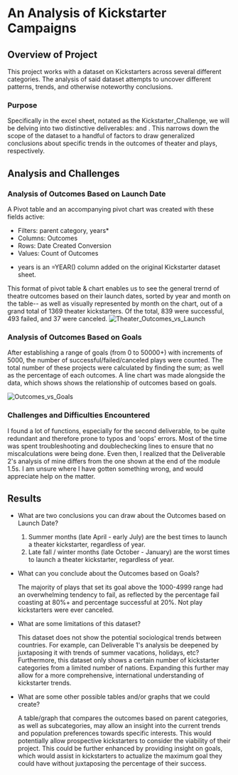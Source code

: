 # An Analysis of Kickstarter Campaigns

## Overview of Project

This project works with a dataset on Kickstarters across several different categories. The analysis of said dataset attempts to uncover different patterns, trends, and otherwise noteworthy conclusions. 

### Purpose

Specifically in the excel sheet, notated as the Kickstarter_Challenge, we will be delving into two distinctive deliverables: <Theater Outcomes by Launch Date> and <Outcome Based on Goals>. This narrows down the scope of the dataset to a handful of factors to draw generalized conclusions about specific trends in the outcomes of theater and plays, respectively. 

## Analysis and Challenges

### Analysis of Outcomes Based on Launch Date
  
  A Pivot table and an accompanying pivot chart was created with these fields active:
  - Filters: parent category, years*
  - Columns: Outcomes
  - Rows: Date Created Conversion
  - Values: Count of Outcomes
 *  years is an =YEAR() column added on the original Kickstarter dataset sheet. 
  
  This format of pivot table & chart enables us to see the general trernd of theatre outcomes based on their launch dates, sorted by year and month on the table-- as well as visually represented by month on the chart, out of a grand total of 1369 theater kickstarters. Of the total, 839 were successful, 493 failed, and 37 were canceled. 
  ![Theater_Outcomes_vs_Launch](https://user-images.githubusercontent.com/107447038/175249001-c7ac3c95-44c8-4962-8e6c-cb4c35979910.png)
 
### Analysis of Outcomes Based on Goals
  
 After establishing a range of goals (from 0 to 50000+) with increments of 5000, the number of successful/failed/canceled plays were counted. The total number of these projects were calculated by finding the sum; as well as the percentage of each outcomes.  A line chart was made alongside the data, which shows shows the relationship of outcomes based on goals.
  
![Outcomes_vs_Goals](https://user-images.githubusercontent.com/107447038/175249061-4e5f4a23-6e23-47d4-a513-b71d3967e4d8.png)

### Challenges and Difficulties Encountered
  
  I found a lot of functions, especially for the second deliverable, to be quite redundant and therefore prone to typos and 'oops' errors. Most of the time was spent troubleshooting and doublechecking lines to ensure that no miscalculations were being done. Even then, I realized that the Deliverable 2's analysis of mine differs from the one shown at the end of the module 1.5s. I am unsure where I have gotten something wrong, and would appreciate help on the matter.

## Results

- What are two conclusions you can draw about the Outcomes based on Launch Date?
  
  1. Summer months (late April - early July) are the best times to launch a theater kickstarter, regardless of  year. 
  2. Late fall / winter months (late October - January) are the worst times to launch a theater kickstarter, regardless of year.

- What can you conclude about the Outcomes based on Goals?
  
  The majority of plays that set its goal above the 1000-4999 range had an overwhelming tendency to fail, as reflected by the percentage fail coasting at 80%+ and percentage successful at 20%. Not play kickstarters were ever canceled.

- What are some limitations of this dataset?
  
  This dataset does not show the potential sociological trends between countries. For example, can Deliverable 1's analysis be deepened by juxtaposing it with trends of summer vacations, holidays, etc? Furthermore, this dataset only shows a certain number of kickstarter categories from a limited number of nations. Expanding this further may allow for a more comprehensive, international understanding of kickstarter trends. 

- What are some other possible tables and/or graphs that we could create?
  
  A table/graph that compares the outcomes based on parent categories, as well as subcategories, may allow an insight into the current trends and population preferences towards specific interests. This would potentially allow prospective kickstarters to consider the viability of their project. This could be further enhanced by providing insight on goals, which would assist in kickstarters to actualize the maximum goal they could have without juxtaposing the percentage of their success. 

  
